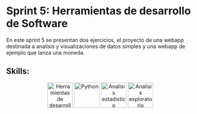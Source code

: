 # Sprint 5: Herramientas de desarrollo de Software

En este sprint 5 se presentan dos ejercicios, el proyecto de una webapp destinada a analisis y visualizaciones de datos simples y una webapp de ejemplo que lanza una moneda.

## Skills:

<div align='center'>
<img width="68" alt="Herramientas de desarrollo de software" src="https://github.com/user-attachments/assets/406c04eb-ba94-467b-8959-5b37f3ad7d6f">
<img width="68" alt="Python" src="https://github.com/user-attachments/assets/fb6bdf3f-ac55-4e28-92ab-156e004b704b">
<img width="68" alt="Analisis estadistico" src="https://github.com/user-attachments/assets/751e05ea-ee0f-4b0b-b77b-50b943cdc26a">
<img width="68" alt="Analisis exploratorio" src="https://github.com/user-attachments/assets/95aa7f02-0a98-4a8d-bb94-c97dc609f595">
</div>
